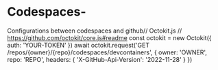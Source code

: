 # Codespaces-
Configurations between codespaces and github// Octokit.js // https://github.com/octokit/core.js#readme const octokit = new Octokit({   auth: 'YOUR-TOKEN' })  await octokit.request('GET /repos/{owner}/{repo}/codespaces/devcontainers', {   owner: 'OWNER',   repo: 'REPO',   headers: {     'X-GitHub-Api-Version': '2022-11-28'   } })
